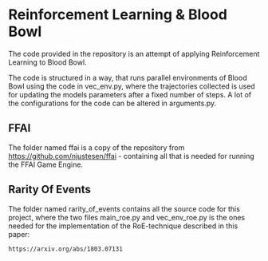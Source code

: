 # Reinforcement Learning & Blood Bowl

The code provided in the repository is an attempt of applying Reinforcement Learning to Blood Bowl. 

The code is structured in a way, that runs parallel environments of Blood Bowl using the code in vec_env.py, where the trajectories collected is used for updating the models parameters after a fixed number of steps. A lot of the configurations for the code can be altered in arguments.py.

## FFAI
The folder named ffai is a copy of the repository from https://github.com/njustesen/ffai - containing all that is needed for running the FFAI Game Engine. 

## Rarity Of Events
The folder named rarity_of_events contains all the source code for this project, where the two files main_roe.py and vec_env_roe.py is the ones needed for the implementation of the RoE-technique described in this paper: 
```
https://arxiv.org/abs/1803.07131
```
